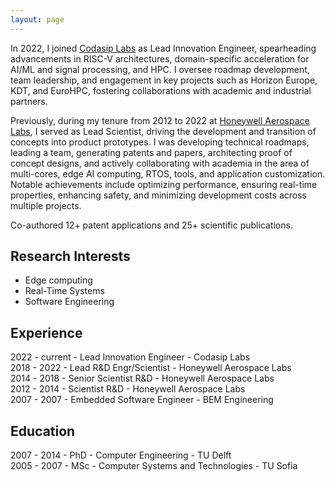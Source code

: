 ```yaml
---
layout: page
---
```


In 2022, I joined <a href="https://codasip.com/labs/" target="_blank">Codasip Labs</a> as Lead Innovation Engineer, 
spearheading advancements in RISC-V architectures, domain-specific acceleration for AI/ML and signal processing, and HPC. I oversee roadmap development, team leadership, and engagement in key projects such as Horizon Europe, KDT, and EuroHPC, fostering collaborations with academic and industrial partners.

Previously, during my tenure from 2012 to 2022 at <a href="http://aerospace.honeywell.com/" target="_blank">Honeywell Aerospace Labs</a>, I served as Lead Scientist, driving the development and transition of concepts into product prototypes. I was developing technical roadmaps, leading a team, generating patents and papers, architecting proof of concept designs, and actively collaborating with academia in the area of multi-cores, edge AI computing, RTOS, tools, and application customization. Notable achievements include optimizing performance, ensuring real-time properties, enhancing safety, and minimizing development costs across multiple projects.

Co-authored 12+ patent applications and 25+ scientific publications.

## Research Interests
* Edge computing
* Real-Time Systems 
* Software Engineering



## Experience
2022 - current - Lead Innovation Engineer - Codasip Labs<br>
2018 - 2022 - Lead R&D Engr/Scientist  - Honeywell Aerospace Labs<br>
2014 - 2018 - Senior Scientist R&D - Honeywell Aerospace Labs<br>
2012 - 2014 - Scientist R&D - Honeywell Aerospace Labs<br>
2007 - 2007 - Embedded Software Engineer - BEM Engineering <br>

## Education
2007 - 2014 - PhD - Computer Engineering - TU Delft <br>
2005 - 2007 - MSc - Computer Systems and Technologies - TU Sofia <br>

